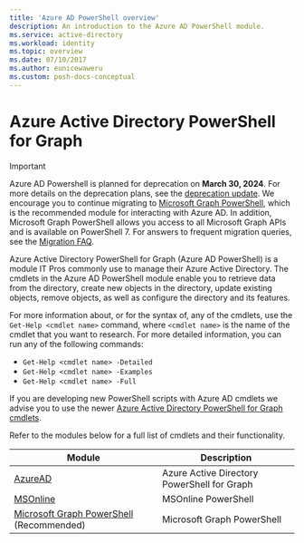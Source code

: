 ```yaml
---
title: 'Azure AD PowerShell overview'
description: An introduction to the Azure AD PowerShell module.
ms.service: active-directory
ms.workload: identity
ms.topic: overview
ms.date: 07/10/2017
ms.author: eunicewaweru
ms.custom: posh-docs-conceptual
---
```


# Azure Active Directory PowerShell for Graph

>[!IMPORTANT]
> Azure AD Powershell is planned for deprecation on **March 30, 2024**. For more details on the deprecation plans, see the [deprecation update](https://techcommunity.microsoft.com/t5/microsoft-entra-azure-ad-blog/important-azure-ad-graph-retirement-and-powershell-module/ba-p/3848270). We encourage you to continue migrating to [Microsoft Graph PowerShell](/powershell/microsoftgraph/overview), which is the recommended module for interacting with Azure AD. In addition, Microsoft Graph PowerShell allows you access to all Microsoft Graph APIs and is available on PowerShell 7. For answers to frequent migration queries, see the [Migration FAQ](migration-faq.yml).

Azure Active Directory PowerShell for Graph (Azure AD PowerShell) is a module IT Pros commonly use to manage their Azure Active Directory. The cmdlets in the Azure AD PowerShell module enable you to retrieve data from the directory, create new objects in the directory, update existing objects, remove objects, as well as configure the directory and its features.

For more information about, or for the syntax of, any of the cmdlets, use the `Get-Help <cmdlet name>` command, where `<cmdlet name>` is the name of the cmdlet that you want to research.
For more detailed information, you can run any of the following commands:

* `Get-Help <cmdlet name> -Detailed`
* `Get-Help <cmdlet name> -Examples`
* `Get-Help <cmdlet name> -Full`

If you are developing new PowerShell scripts with Azure AD cmdlets we advise you to use the newer [Azure Active Directory PowerShell for Graph cmdlets](/powershell/module/azuread?view=azureadps-2.0&preserve-view=true). 

Refer to the modules below for a full list of cmdlets and their functionality.

Module | Description
------ | -----------
[AzureAD](/powershell/module/azuread?view=azureadps-2.0&preserve-view=true) | Azure Active Directory PowerShell for Graph
[MSOnline](/powershell/module/msonline?view=azureadps-1.0&preserve-view=true)| MSOnline PowerShell
[Microsoft Graph PowerShell](/powershell/microsoftgraph/overview?view=graph-powershell-1.0&preserve-view=true) (Recommended)| Microsoft Graph PowerShell


